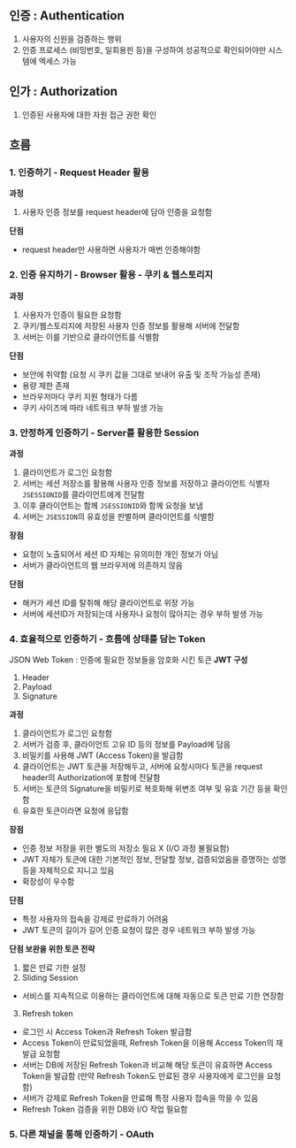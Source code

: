 ## 인증 : Authentication
1. 사용자의 신원을 검증하는 행위
2. 인증 프로세스 (비밍번호, 일회용핀 등)을 구성하여 성공적으로 확인되어야만 시스템에 엑세스 가능

## 인가 : Authorization
1. 인증된 사용자에 대한 자원 접근 권한 확인

## 흐름
### 1. 인증하기 - Request Header 활용
**과정**

1. 사용자 인증 정보를 request header에 담아 인증을 요청함

**단점**

* request header만 사용하면 사용자가 매번 인증해야함


### 2. 인증 유지하기 - Browser 활용 - 쿠키 & 웹스토리지
**과정**

1. 사용자가 인증이 필요한 요청함
2. 쿠키/웹스토리지에 저장된 사용자 인증 정보를 활용해 서버에 전달함
3. 서버는 이를 기반으로 클라이언트를 식별함 

**단점**
* 보안에 취약함 (요청 시 쿠키 값을 그대로 보내어 유출 및 조작 가능성 존재)
* 용량 제한 존재
* 브라우저마다 쿠키 지원 형태가 다름
* 쿠키 사이즈에 따라 네트워크 부하 발생 가능

### 3. 안정하게 인증하기 - Server를 활용한 Session
**과정**
1. 클라이언트가 로그인 요청함
2. 서버는 세션 저장소를 활용해 사용자 인증 정보를 저장하고 클라이언트 식별자 `JSESSIONID`를 클라이언트에게 전달함
3. 이후 클라이언트는 함께 `JSESSIONID`와 함께 요청을 보냄
4. 서버는 `JSESSION`의 유효성을 판별하며 클라이언트를 식별함

**장점**
* 요청이 노출되어서 세션 ID 자체는 유의미한 개인 정보가 아님
* 서버가 클라이언트의 웹 브라우저에 의존하지 않음

**단점**
* 해커가 세션 ID를 탈취해 해당 클라이언트로 위장 가능
* 서버에 세션ID가 저장되는데 사용자나 요청이 많아지는 경우 부하 발생 가능
### 4. 효율적으로 인증하기 - 흐름에 상태를 담는 Token
JSON Web Token : 인증에 필요한 정보들을 암호화 시킨 토큰
**JWT 구성**

1. Header
2. Payload
3. Signature

**과정**
1. 클라이언트가 로그인 요청함
2. 서버가 검증 후, 클라이언트 고유 ID 등의 정보를 Payload에 담음
3. 비밀키를 사용해 JWT (Access Token)을 발급함
4. 클라이언트는 JWT 토큰을 저장해두고, 서버에 요청시마다 토큰을 request header의 Authorization에 포함에 전달함
5. 서버는 토큰의 Signature을 비밀키로 복호화해 위변조 여부 및 유효 기간 등을 확인함
6. 유효한 토큰이라면 요청에 응답함

**장점**
* 인증 정보 저장을 위한 별도의 저장소 필요 X (I/O 과정 불필요함)
* JWT 자체가 토큰에 대한 기본적인 정보, 전달할 정보, 검증되었음을 증명하는 성명 등을 자체적으로 지니고 있음
* 확장성이 우수함

**단점**
* 특정 사용자의 접속을 강제로 만료하기 어려움
* JWT 토큰의 길이가 길어 인증 요청이 많은 경우 네트워크 부하 발생 가능

**단점 보완을 위한 토큰 전략**
1. 짧은 만료 기한 설정
2. Sliding Session
* 서비스를 지속적으로 이용하는 클라이언트에 대해 자동으로 토큰 만료 기한 연장함
3. Refresh token
* 로그인 시 Access Token과 Refresh Token 발급함
* Access Token이 만료되었을때, Refresh Token을 이용해 Access Token의 재발급 요청함
* 서버는 DB에 저장된 Refresh Token과 비교해 해당 토큰이 유효하면 Access Token을 발급함 (만약 Refresh Token도 만료된 경우 사용자에게 로그인을 요청함)
* 서버가 강제로 Refresh Token을 만료해 특정 사용자 접속을 막을 수 있음
* Refresh Token 검증을 위한 DB와 I/O 작업 필요함
### 5. 다른 채널을 통해 인증하기 - OAuth

